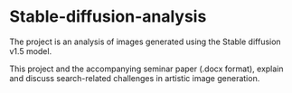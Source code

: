 # Stable-diffusion-analysis

The project is an analysis of images generated using the Stable diffusion v1.5 model.

This project and the accompanying seminar paper (.docx format), explain and discuss search-related challenges in artistic image generation.
